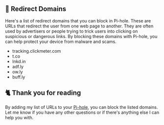 ## 🌌 Redirect Domains
Here's a list of redirect domains that you can block in Pi-hole. These are URLs that redirect the user from one web page to another. They are often used by advertisers or people trying to trick users into clicking on suspicious or dangerous links. By blocking these domains with Pi-hole, you can help protect your device from malware and scams.

- tracking.clickmeter.com
- t.co
- lnkd.in
- adf.ly
- ow.ly
- buff.ly

## 🐈 Thank you for reading
By adding my list of URLs to your [Pi-hole](https://pi-hole.net), you can block the listed domains.
Let me know if you have any other questions or if there's anything else I can help you with.
